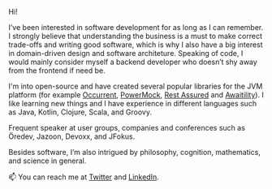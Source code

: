 Hi!

I’ve been interested in software development for as long as I can remember. I strongly believe that understanding the business is a must to make correct trade-offs and writing good software, which is why I also have a big interest in domain-driven design and software architeture. Speaking of code, I would mainly consider myself a backend developer who doesn’t shy away from the frontend if need be.

I'm into open-source and have created several popular libraries for the JVM platform (for example [Occurrent](https://occurrent.org/), [PowerMock](http://powermock.org/), [Rest Assured](https://rest-assured.io/) and [Awaitility](http://www.awaitility.org/)). I like learning new things and I have experience in different languages such as Java, Kotlin, Clojure, Scala, and Groovy. 

Frequent speaker at user groups, companies and conferences such as Öredev, Jazoon, Devoxx, and JFokus.

Besides software, I’m also intrigued by philosophy, cognition, mathematics, and science in general.

📫 You can reach me at [Twitter](https://twitter.com/johanhaleby) and [LinkedIn](https://se.linkedin.com/in/johan-haleby-a1163b4a).

<!--
**johanhaleby/johanhaleby** is a ✨ _special_ ✨ repository because its `README.md` (this file) appears on your GitHub profile.

Here are some ideas to get you started:

- 🔭 I’m currently working on ...
- 🌱 I’m currently learning ...
- 👯 I’m looking to collaborate on ...
- 🤔 I’m looking for help with ...
- 💬 Ask me about ...
- 📫 How to reach me: ...
- 😄 Pronouns: ...
- ⚡ Fun fact: ...
-->
